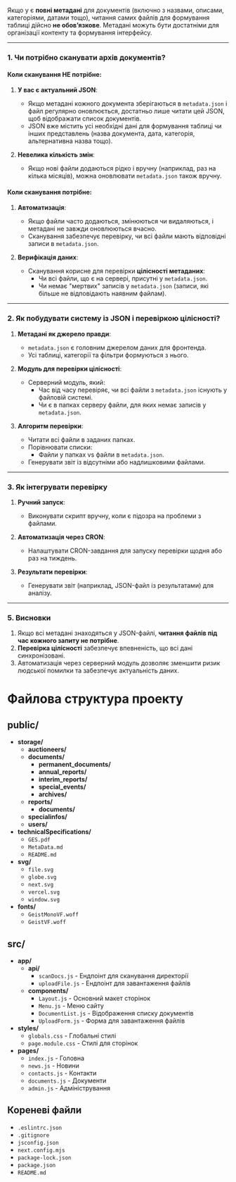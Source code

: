 Якщо у є **повні метадані** для документів (включно з назвами, описами, категоріями, датами тощо), читання самих файлів для формування таблиці дійсно **не обов’язкове**. Метадані можуть бути достатніми для організації контенту та формування інтерфейсу.

---

### **1. Чи потрібно сканувати архів документів?**

#### **Коли сканування НЕ потрібне:**

1. **У вас є актуальний JSON**:

   - Якщо метадані кожного документа зберігаються в `metadata.json` і файл регулярно оновлюється, достатньо лише читати цей JSON, щоб відображати список документів.
   - JSON вже містить усі необхідні дані для формування таблиці чи інших представлень (назва документа, дата, категорія, альтернативна назва тощо).

2. **Невелика кількість змін**:
   - Якщо нові файли додаються рідко і вручну (наприклад, раз на кілька місяців), можна оновлювати `metadata.json` також вручну.

#### **Коли сканування потрібне:**

1. **Автоматизація**:

   - Якщо файли часто додаються, змінюються чи видаляються, і метадані не завжди оновлюються вчасно.
   - Сканування забезпечує перевірку, чи всі файли мають відповідні записи в `metadata.json`.

2. **Верифікація даних**:
   - Сканування корисне для перевірки **цілісності метаданих**:
     - Чи всі файли, що є на сервері, присутні у `metadata.json`.
     - Чи немає "мертвих" записів у `metadata.json` (записи, які більше не відповідають наявним файлам).

---

### **2. Як побудувати систему із JSON і перевіркою цілісності?**

1. **Метадані як джерело правди**:

   - `metadata.json` є головним джерелом даних для фронтенда.
   - Усі таблиці, категорії та фільтри формуються з нього.

2. **Модуль для перевірки цілісності**:

   - Серверний модуль, який:
     - Час від часу перевіряє, чи всі файли з `metadata.json` існують у файловій системі.
     - Чи є в папках серверу файли, для яких немає записів у `metadata.json`.

3. **Алгоритм перевірки**:
   - Читати всі файли в заданих папках.
   - Порівнювати списки:
     - Файли у папках vs файли в `metadata.json`.
   - Генерувати звіт із відсутніми або надлишковими файлами.

---

### **3. Як інтегрувати перевірку**

1. **Ручний запуск**:

   - Виконувати скрипт вручну, коли є підозра на проблеми з файлами.

2. **Автоматизація через CRON**:

   - Налаштувати CRON-завдання для запуску перевірки щодня або раз на тиждень.

3. **Результати перевірки**:
   - Генерувати звіт (наприклад, JSON-файл із результатами) для аналізу.

---

### **5. Висновки**

1. Якщо всі метадані знаходяться у JSON-файлі, **читання файлів під час кожного запиту не потрібне**.
2. **Перевірка цілісності** забезпечує впевненість, що всі дані синхронізовані.
3. Автоматизація через серверний модуль дозволяє зменшити ризик людської помилки та забезпечує актуальність даних.

# Файлова структура проекту

## public/

- **storage/**
  - **auctioneers/**
  - **documents/**
    - **permanent_documents/**
    - **annual_reports/**
    - **interim_reports/**
    - **special_events/**
    - **archives/**
  - **reports/**
    - **documents/**
  - **specialinfos/**
  - **users/**
- **technicalSpecifications/**
  - `GES.pdf`
  - `MetaData.md`
  - `README.md`
- **svg/**
  - `file.svg`
  - `globe.svg`
  - `next.svg`
  - `vercel.svg`
  - `window.svg`
- **fonts/**
  - `GeistMonoVF.woff`
  - `GeistVF.woff`

## src/

- **app/**
  - **api/**
    - `scanDocs.js` - Ендпоінт для сканування директорії
    - `uploadFile.js` - Ендпоінт для завантаження файлів
  - **components/**
    - `Layout.js` - Основний макет сторінок
    - `Menu.js` - Меню сайту
    - `DocumentList.js` - Відображення списку документів
    - `UploadForm.js` - Форма для завантаження файлів
- **styles/**
  - `globals.css` - Глобальні стилі
  - `page.module.css` - Стилі для сторінок
- **pages/**
  - `index.js` - Головна
  - `news.js` - Новини
  - `contacts.js` - Контакти
  - `documents.js` - Документи
  - `admin.js` - Адміністрування

## Кореневі файли

- `.eslintrc.json`
- `.gitignore`
- `jsconfig.json`
- `next.config.mjs`
- `package-lock.json`
- `package.json`
- `README.md`
